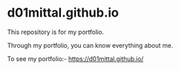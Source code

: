 # d01mittal.github.io

This repository is for my portfolio.

Through my portfolio, you can know everything about me.

To see my portfolio:- https://d01mittal.github.io/
